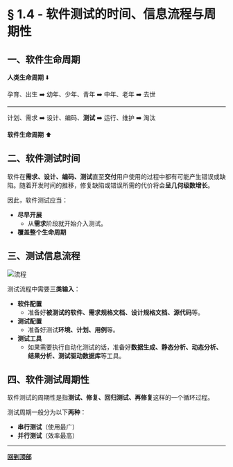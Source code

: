 # § 1.4 - 软件测试的时间、信息流程与周期性

## 一、软件生命周期

**人类生命周期** :arrow_down:

孕育、出生 :arrow_right: 幼年、少年、青年 :arrow_right: 中年、老年 :arrow_right: 去世

---

计划、需求 :arrow_right: 设计、编码、**测试** :arrow_right: 运行、维护 :arrow_right: 淘汰

**软件生命周期** :arrow_up:

## 二、软件测试时间

软件在**需求、设计、编码、测试**直至**交付**用户使用的过程中都有可能产生错误或缺陷。随着开发时间的推移，修复缺陷或错误所需的代价将会**呈几何级数增长**。

因此，软件测试应当：

- **尽早开展**
	- 从**需求**阶段就开始介入测试。
- **覆盖整个生命周期**

## 三、测试信息流程

![流程]()

测试流程中需要**三类输入**：

- **软件配置**
	- 准备好**被测试的软件、需求规格文档、设计规格文档、源代码**等。
- **测试配置**
	- 准备好测试**环境、计划、用例**等。
- **测试工具**
	- 如果需要执行自动化测试的话，准备好**数据生成、静态分析、动态分析、结果分析、测试驱动数据库**等工具。

## 四、软件测试周期性

软件测试的周期性是指**测试、修复、回归测试、再修复**这样的一个循环过程。

测试周期一般分为以下**两种**：

- **串行测试**（使用最广）
- **并行测试**（效率最高）

---
[**回到顶部**]()
